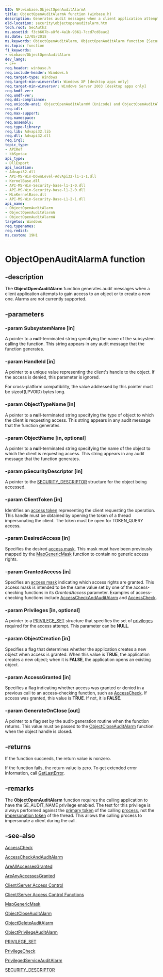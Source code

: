 ```yaml
---
UID: NF:winbase.ObjectOpenAuditAlarmA
title: ObjectOpenAuditAlarmA function (winbase.h)
description: Generates audit messages when a client application attempts to gain access to an object or to create a new one.
old-location: security\objectopenauditalarm.htm
tech.root: SecAuthZ
ms.assetid: f3cb607b-a8fd-4a1b-9361-7ccd7cd8aac2
ms.date: 12/05/2018
ms.keywords: ObjectOpenAuditAlarm, ObjectOpenAuditAlarm function [Security], ObjectOpenAuditAlarmA, ObjectOpenAuditAlarmW, _win32_objectopenauditalarm, security.objectopenauditalarm, winbase/ObjectOpenAuditAlarm, winbase/ObjectOpenAuditAlarmA, winbase/ObjectOpenAuditAlarmW
ms.topic: function
f1_keywords:
- winbase/ObjectOpenAuditAlarm
dev_langs:
- c++
req.header: winbase.h
req.include-header: Windows.h
req.target-type: Windows
req.target-min-winverclnt: Windows XP [desktop apps only]
req.target-min-winversvr: Windows Server 2003 [desktop apps only]
req.kmdf-ver: 
req.umdf-ver: 
req.ddi-compliance: 
req.unicode-ansi: ObjectOpenAuditAlarmW (Unicode) and ObjectOpenAuditAlarmA (ANSI)
req.idl: 
req.max-support: 
req.namespace: 
req.assembly: 
req.type-library: 
req.lib: Advapi32.lib
req.dll: Advapi32.dll
req.irql: 
topic_type:
- APIRef
- kbSyntax
api_type:
- DllExport
api_location:
- Advapi32.dll
- API-MS-Win-DownLevel-AdvApi32-l1-1-1.dll
- KernelBase.dll
- API-MS-Win-Security-base-l1-1-0.dll
- API-MS-Win-Security-base-l1-2-0.dll
- MinKernelBase.dll
- API-MS-Win-Security-Base-L1-2-1.dll
api_name:
- ObjectOpenAuditAlarm
- ObjectOpenAuditAlarmA
- ObjectOpenAuditAlarmW
targetos: Windows
req.typenames: 
req.redist: 
ms.custom: 19H1
---
```


# ObjectOpenAuditAlarmA function


## -description


The <b>ObjectOpenAuditAlarm</b> function generates audit messages when a client application attempts to gain access to an object or to create a new one. Alarms are not currently supported.


## -parameters




### -param SubsystemName [in]

A pointer to a <b>null</b>-terminated string specifying the name of the subsystem calling the function. This string appears in any audit message that the function generates.


### -param HandleId [in]

A pointer to a unique value representing the client's handle to the object. If the access is denied, this parameter is ignored.  




For cross-platform compatibility, the value addressed by this pointer must be sizeof(LPVOID) bytes long.


### -param ObjectTypeName [in]

A pointer to a <b>null</b>-terminated string specifying the type of object to which the client is requesting access. This string appears in any audit message that the function generates.


### -param ObjectName [in, optional]

A pointer to a <b>null</b>-terminated string specifying the name of the object to which the client is requesting access. This string appears in any audit message that the function generates.


### -param pSecurityDescriptor [in]

A pointer to the 
<a href="https://docs.microsoft.com/windows/desktop/api/winnt/ns-winnt-security_descriptor">SECURITY_DESCRIPTOR</a> structure for the object being accessed.


### -param ClientToken [in]

Identifies an <a href="https://docs.microsoft.com/windows/desktop/SecGloss/a-gly">access token</a> representing the client requesting the operation. This handle must be obtained by opening the token of a thread impersonating the client. The token must be open for TOKEN_QUERY access.


### -param DesiredAccess [in]

Specifies the desired <a href="https://docs.microsoft.com/windows/desktop/SecGloss/a-gly">access mask</a>. This mask must have been previously mapped by the <a href="https://docs.microsoft.com/windows/desktop/api/securitybaseapi/nf-securitybaseapi-mapgenericmask">MapGenericMask</a> function to contain no generic access rights.


### -param GrantedAccess [in]

Specifies an <a href="https://docs.microsoft.com/windows/desktop/SecGloss/a-gly">access mask</a> indicating which access rights are granted. This access mask is intended to be the same value set by one of the access-checking functions in its <i>GrantedAccess</i> parameter. Examples of access-checking functions include <a href="https://docs.microsoft.com/windows/desktop/api/winbase/nf-winbase-accesscheckandauditalarma">AccessCheckAndAuditAlarm</a> and <a href="https://docs.microsoft.com/windows/desktop/api/securitybaseapi/nf-securitybaseapi-accesscheck">AccessCheck</a>.


### -param Privileges [in, optional]

A pointer to a 
<a href="https://docs.microsoft.com/windows/desktop/api/winnt/ns-winnt-privilege_set">PRIVILEGE_SET</a> structure that specifies the set of <a href="https://docs.microsoft.com/windows/desktop/SecGloss/p-gly">privileges</a> required for the access attempt. This parameter can be <b>NULL</b>.


### -param ObjectCreation [in]

Specifies a flag that determines whether the application creates a new object when access is granted. When this value is <b>TRUE</b>, the application creates a new object; when it is <b>FALSE</b>, the application opens an existing object.


### -param AccessGranted [in]

Specifies a flag indicating whether access was granted or denied in a previous call to an access-checking function, such as <a href="https://docs.microsoft.com/windows/desktop/api/securitybaseapi/nf-securitybaseapi-accesscheck">AccessCheck</a>. If access was granted, this value is <b>TRUE</b>. If not, it is <b>FALSE</b>.


### -param GenerateOnClose [out]

A pointer to a flag set by the audit-generation routine when the function returns. This value must be passed to the 
<a href="https://docs.microsoft.com/windows/desktop/api/winbase/nf-winbase-objectcloseauditalarma">ObjectCloseAuditAlarm</a> function when the object handle is closed.


## -returns



If the function succeeds, the return value is nonzero.

If the function fails, the return value is zero. To get extended error information, call 
<a href="https://docs.microsoft.com/windows/desktop/api/errhandlingapi/nf-errhandlingapi-getlasterror">GetLastError</a>.




## -remarks



The <b>ObjectOpenAuditAlarm</b> function requires the calling application to have the SE_AUDIT_NAME privilege enabled. The test for this privilege is always performed against the <a href="https://docs.microsoft.com/windows/desktop/SecGloss/p-gly">primary token</a> of the calling <a href="https://docs.microsoft.com/windows/desktop/SecGloss/p-gly">process</a>, not the <a href="https://docs.microsoft.com/windows/desktop/SecGloss/i-gly">impersonation token</a> of the thread. This allows the calling process to impersonate a client during the call.




## -see-also




<a href="https://docs.microsoft.com/windows/desktop/api/securitybaseapi/nf-securitybaseapi-accesscheck">AccessCheck</a>



<a href="https://docs.microsoft.com/windows/desktop/api/winbase/nf-winbase-accesscheckandauditalarma">AccessCheckAndAuditAlarm</a>



<a href="https://docs.microsoft.com/windows/desktop/api/securitybaseapi/nf-securitybaseapi-areallaccessesgranted">AreAllAccessesGranted</a>



<a href="https://docs.microsoft.com/windows/desktop/api/securitybaseapi/nf-securitybaseapi-areanyaccessesgranted">AreAnyAccessesGranted</a>



<a href="https://docs.microsoft.com/windows/desktop/SecAuthZ/client-server-access-control">Client/Server Access Control</a>



<a href="https://docs.microsoft.com/windows/desktop/SecAuthZ/authorization-functions">Client/Server Access Control Functions</a>



<a href="https://docs.microsoft.com/windows/desktop/api/securitybaseapi/nf-securitybaseapi-mapgenericmask">MapGenericMask</a>



<a href="https://docs.microsoft.com/windows/desktop/api/winbase/nf-winbase-objectcloseauditalarma">ObjectCloseAuditAlarm</a>



<a href="https://docs.microsoft.com/windows/desktop/api/winbase/nf-winbase-objectdeleteauditalarma">ObjectDeleteAuditAlarm</a>



<a href="https://docs.microsoft.com/windows/desktop/api/winbase/nf-winbase-objectprivilegeauditalarma">ObjectPrivilegeAuditAlarm</a>



<a href="https://docs.microsoft.com/windows/desktop/api/winnt/ns-winnt-privilege_set">PRIVILEGE_SET</a>



<a href="https://docs.microsoft.com/windows/desktop/api/securitybaseapi/nf-securitybaseapi-privilegecheck">PrivilegeCheck</a>



<a href="https://docs.microsoft.com/windows/desktop/api/winbase/nf-winbase-privilegedserviceauditalarma">PrivilegedServiceAuditAlarm</a>



<a href="https://docs.microsoft.com/windows/desktop/api/winnt/ns-winnt-security_descriptor">SECURITY_DESCRIPTOR</a>
 

 

